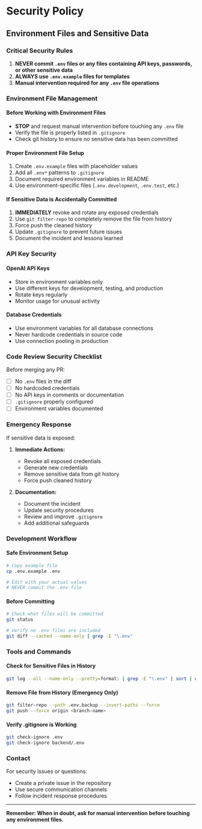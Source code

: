 # Security Policy

## Environment Files and Sensitive Data

### Critical Security Rules

1. **NEVER commit `.env` files or any files containing API keys, passwords, or other sensitive data**
2. **ALWAYS use `.env.example` files for templates**
3. **Manual intervention required for any `.env` file operations**

### Environment File Management

#### Before Working with Environment Files
- **STOP** and request manual intervention before touching any `.env` file
- Verify the file is properly listed in `.gitignore`
- Check git history to ensure no sensitive data has been committed

#### Proper Environment File Setup
1. Create `.env.example` files with placeholder values
2. Add all `.env*` patterns to `.gitignore`
3. Document required environment variables in README
4. Use environment-specific files (`.env.development`, `.env.test`, etc.)

#### If Sensitive Data is Accidentally Committed
1. **IMMEDIATELY** revoke and rotate any exposed credentials
2. Use `git filter-repo` to completely remove the file from history
3. Force push the cleaned history
4. Update `.gitignore` to prevent future issues
5. Document the incident and lessons learned

### API Key Security

#### OpenAI API Keys
- Store in environment variables only
- Use different keys for development, testing, and production
- Rotate keys regularly
- Monitor usage for unusual activity

#### Database Credentials
- Use environment variables for all database connections
- Never hardcode credentials in source code
- Use connection pooling in production

### Code Review Security Checklist

Before merging any PR:
- [ ] No `.env` files in the diff
- [ ] No hardcoded credentials
- [ ] No API keys in comments or documentation
- [ ] `.gitignore` properly configured
- [ ] Environment variables documented

### Emergency Response

If sensitive data is exposed:
1. **Immediate Actions:**
   - Revoke all exposed credentials
   - Generate new credentials
   - Remove sensitive data from git history
   - Force push cleaned history

2. **Documentation:**
   - Document the incident
   - Update security procedures
   - Review and improve `.gitignore`
   - Add additional safeguards

### Development Workflow

#### Safe Environment Setup
```bash
# Copy example file
cp .env.example .env

# Edit with your actual values
# NEVER commit the .env file
```

#### Before Committing
```bash
# Check what files will be committed
git status

# Verify no .env files are included
git diff --cached --name-only | grep -E "\.env"
```

### Tools and Commands

#### Check for Sensitive Files in History
```bash
git log --all --name-only --pretty=format: | grep -E "\.env" | sort | uniq
```

#### Remove File from History (Emergency Only)
```bash
git filter-repo --path .env.backup --invert-paths --force
git push --force origin <branch-name>
```

#### Verify .gitignore is Working
```bash
git check-ignore .env
git check-ignore backend/.env
```

### Contact

For security issues or questions:
- Create a private issue in the repository
- Use secure communication channels
- Follow incident response procedures

---

**Remember: When in doubt, ask for manual intervention before touching any environment files.** 